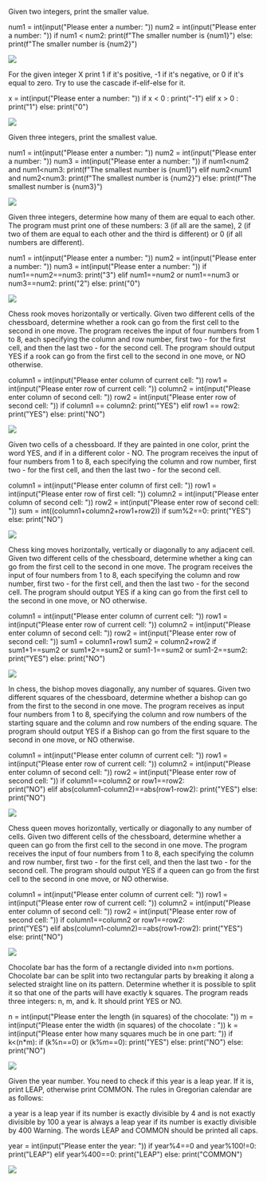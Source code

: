Given two integers, print the smaller value.

num1 = int(input("Please enter a number: "))
num2 = int(input("Please enter a number: "))
if num1 < num2:
  print(f"The smaller number is {num1}")
else:
  print(f"The smaller number is {num2}")

![](1.jpg)

For the given integer X print 1 if it's positive, -1 if it's negative, or 0 if it's equal to zero. Try to use the cascade if-elif-else for it.

x = int(input("Please enter a number: "))
if x < 0 :
  print("-1")
elif x > 0 :
  print("1")
else:
  print("0")
  
  ![](2.jpg)
  

Given three integers, print the smallest value.


num1 = int(input("Please enter a number: "))
num2 = int(input("Please enter a number: "))
num3 = int(input("Please enter a number: "))
if num1<num2 and num1<num3:
  print(f"The smallest number is {num1}")
elif num2<num1 and num2<num3:
  print(f"The smallest number is {num2}")
else:
  print(f"The smallest number is {num3}")
  
  ![](3.jpg)



Given three integers, determine how many of them are equal to each other. The program must print one of these numbers: 3 (if all are the same), 2 (if two of them are equal to each other and the third is different) or 0 (if all numbers are different).


num1 = int(input("Please enter a number: "))
num2 = int(input("Please enter a number: "))
num3 = int(input("Please enter a number: "))
if num1==num2==num3:
  print("3")
elif num1==num2 or num1==num3 or num3==num2:
  print("2")
else: 
  print("0")
  
  ![](4.jpg)
  

Chess rook moves horizontally or vertically. Given two different cells of the chessboard, determine whether a rook can go from the first cell to the second in one move. The program receives the input of four numbers from 1 to 8, each specifying the column and row number, first two - for the first cell, and then the last two - for the second cell. The program should output YES if a rook can go from the first cell to the second in one move, or NO otherwise.

column1 = int(input("Please enter column of current cell: "))
row1 = int(input("Please enter row of current cell: "))
column2 = int(input("Please enter column of second cell: "))
row2 = int(input("Please enter row of second cell: "))
if column1 == column2:
  print("YES")
elif row1 == row2:
  print("YES")
else:
  print("NO")

![](5.jpg)


Given two cells of a chessboard. If they are painted in one color, print the word YES, and if in a different color - NO. The program receives the input of four numbers from 1 to 8, each specifying the column and row number, first two - for the first cell, and then the last two - for the second cell.

column1 = int(input("Please enter column of first cell: "))
row1 = int(input("Please enter row of first cell: "))
column2 = int(input("Please enter column of second cell: "))
row2 = int(input("Please enter row of second cell: "))
sum = int((column1+column2+row1+row2))
if sum%2==0:
  print("YES")
else:
  print("NO")
  
  ![](6.jpg)
  

Chess king moves horizontally, vertically or diagonally to any adjacent cell. Given two different cells of the chessboard, determine whether a king can go from the first cell to the second in one move. The program receives the input of four numbers from 1 to 8, each specifying the column and row number, first two - for the first cell, and then the last two - for the second cell. The program should output YES if a king can go from the first cell to the second in one move, or NO otherwise.


column1 = int(input("Please enter column of current cell: "))
row1 = int(input("Please enter row of current cell: "))
column2 = int(input("Please enter column of second cell: "))
row2 = int(input("Please enter row of second cell: "))
sum1 = column1+row1
sum2 = column2+row2
if sum1+1==sum2 or sum1+2==sum2 or sum1-1==sum2 or sum1-2==sum2:
  print("YES")
else:
  print("NO")
  
  ![](7.jpg)
  

In chess, the bishop moves diagonally, any number of squares. Given two different squares of the chessboard, determine whether a bishop can go from the first to the second in one move. The program receives as input four numbers from 1 to 8, specifying the column and row numbers of the starting square and the column and row numbers of the ending square. The program should output YES if a Bishop can go from the first square to the second in one move, or NO otherwise.

column1 = int(input("Please enter column of current cell: "))
row1 = int(input("Please enter row of current cell: "))
column2 = int(input("Please enter column of second cell: "))
row2 = int(input("Please enter row of second cell: "))
if column1==column2 or row1==row2:    
  print("NO")
elif abs(column1-column2)==abs(row1-row2):
  print("YES")
else:
  print("NO")
  
  ![](8.jpg)
  
 
Chess queen moves horizontally, vertically or diagonally to any number of cells. Given two different cells of the chessboard, determine whether a queen can go from the first cell to the second in one move. The program receives the input of four numbers from 1 to 8, each specifying the column and row number, first two - for the first cell, and then the last two - for the second cell. The program should output YES if a queen can go from the first cell to the second in one move, or NO otherwise.

column1 = int(input("Please enter column of current cell: "))
row1 = int(input("Please enter row of current cell: "))
column2 = int(input("Please enter column of second cell: "))
row2 = int(input("Please enter row of second cell: "))
if column1==column2 or row1==row2:    
  print("YES")
elif abs(column1-column2)==abs(row1-row2):
  print("YES")
else:
  print("NO")
  
  ![](9.jpg)
  

Chocolate bar has the form of a rectangle divided into n×m portions. Chocolate bar can be split into two rectangular parts by breaking it along a selected straight line on its pattern. Determine whether it is possible to split it so that one of the parts will have exactly k squares. The program reads three integers: n, m, and k. It should print YES or NO.

n = int(input("Please enter the length (in squares) of the chocolate: "))
m = int(input("Please enter the width (in squares) of the chocolate : "))
k = int(input("Please enter how many squares much be in one part: "))
if k<(n*m):
  if (k%n==0) or (k%m==0):
    print("YES")
  else:
    print("NO")
else:
  print("NO")
  
![](10.jpg)


Given the year number. You need to check if this year is a leap year. If it is, print LEAP, otherwise print COMMON. The rules in Gregorian calendar are as follows:

a year is a leap year if its number is exactly divisible by 4 and is not exactly divisible by 100 a year is always a leap year if its number is exactly divisible by 400 Warning. The words LEAP and COMMON should be printed all caps.


year = int(input("Please enter the year: "))
if year%4==0 and year%100!=0:
  print("LEAP")
elif year%400==0:
  print("LEAP")
else:
  print("COMMON")
  
  ![](11.jpg)
